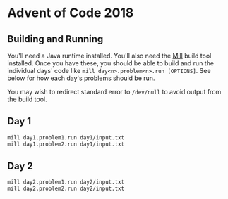 # Advent of Code 2018

## Building and Running

You'll need a Java runtime installed. You'll also need the
[Mill](http://www.lihaoyi.com/mill/) build tool installed. Once you have
these, you should be able to build and run the individual days' code
like `mill day<n>.problem<n>.run [OPTIONS]`. See below for how each
day's problems should be run.

You may wish to redirect standard error to `/dev/null` to avoid output
from the build tool.

## Day 1

```sh
mill day1.problem1.run day1/input.txt
mill day1.problem2.run day1/input.txt
```

## Day 2

```sh
mill day2.problem1.run day2/input.txt
mill day2.problem2.run day2/input.txt
```
